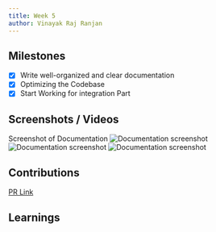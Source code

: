 ```yaml
---
title: Week 5
author: Vinayak Raj Ranjan
---
```


## Milestones
- [x] Write well-organized and clear documentation 
- [x] Optimizing the Codebase
- [x] Start Working for integration Part 

## Screenshots / Videos 
Screenshot of Documentation
![Documentation screenshot](https://i.postimg.cc/NfRLbhKf/Week-5-Screenshot-1.png)
![Documentation screenshot](https://i.postimg.cc/44Dmz4NS/week-5-screenshot-2.png)
![Documentation screenshot](https://i.postimg.cc/BZLjLPsF/week-5-Screenshot-3.png)

## Contributions
[PR Link](https://github.com/sunbird-cb/sb_translate/pull/2)


## Learnings
